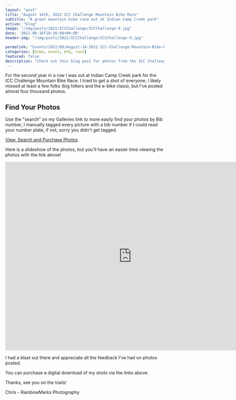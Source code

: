 ```yaml
---
layout: "post"
title: "August 14th, 2022 ICC Challenge Mountain Bike Race"
subtitle: "A great mountain bike race out at Indian Camp Creek park"
active: "blog"
image: "/img/posts/2022/ICCChallenge/ICCChallenge-9.jpg"
date: '2022-08-16T10:30:00+00:00'
header-img: "/img/posts/2022/ICCChallenge/ICCChallenge-9.jpg"

permalink: "Events/2022/08/August-14-2022-ICC-Challenge-Mountain-Bike-Race"
categories: [bike, event, mtb, race]
featured: false
description: "Check out this blog post for photos from the ICC Challenge Mountain Bike Race at Indian Camp Creek park. Find, view and purchase your shots!"
---
```

For the second year in a row I was out at Indian Camp Creek park for the ICC Challenge Mountain Bike Race. I tried to get a shot of everyone, I likely missed at least a few folks (big hitters and the e-bike class), but I've posted almost four thousand photos.

## Find Your Photos

Use the "search" on my Galleries link to more easily find your photos by Bib number, I manually tagged every picture with a bib number if I could read your number plate, if not, sorry you didn't get tagged.

[View, Search and Purchase Photos](https://photos.rainbowmarks.com/2022/Bikes/ICC-Challenge)

Here is a slideshow of the photos, but you'll have an easier time viewing the photos with the link above!
<iframe src="https://photos.rainbowmarks.com/frame/slideshow?key=XdNMcJ&speed=3&transition=fade&autoStart=1&captions=0&navigation=0&playButton=0&randomize=0&transitionSpeed=2" width="800" height="600" frameborder="no" scrolling="no"></iframe>

I had a blast out there and appreciate all the feedback I've had on photos posted. 

You can purchase a   digital download of my shots via the links above. 

Thanks, see you on the trails!

Chris - RainbowMarks Photography
